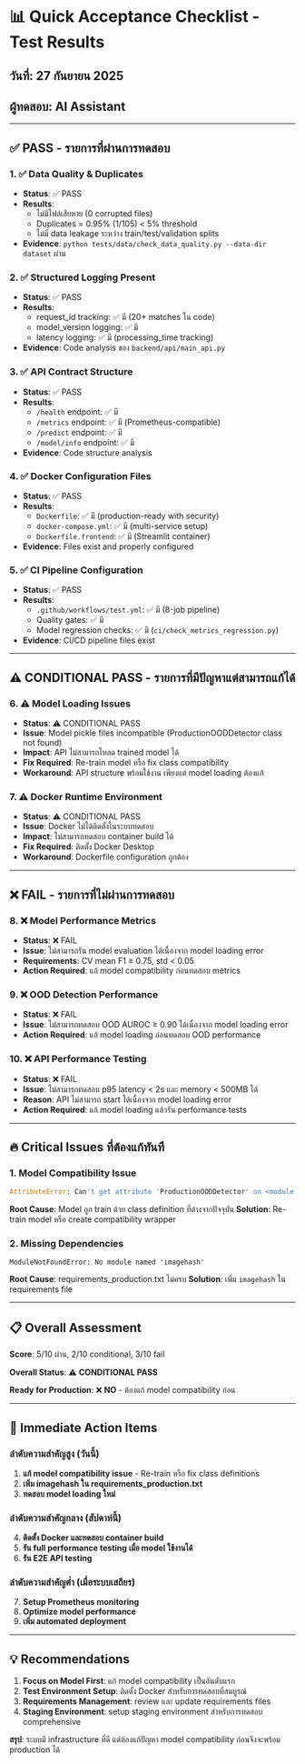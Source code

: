 # 📊 Quick Acceptance Checklist - Test Results
## วันที่: 27 กันยายน 2025
## ผู้ทดสอบ: AI Assistant

---

## ✅ PASS - รายการที่ผ่านการทดสอบ

### 1. ✅ Data Quality & Duplicates
- **Status**: ✅ PASS
- **Results**: 
  - ไม่มีไฟล์เสียหาย (0 corrupted files)
  - Duplicates = 0.95% (1/105) < 5% threshold
  - ไม่มี data leakage ระหว่าง train/test/validation splits
- **Evidence**: `python tests/data/check_data_quality.py --data-dir dataset` ผ่าน

### 2. ✅ Structured Logging Present
- **Status**: ✅ PASS
- **Results**:
  - request_id tracking: ✅ มี (20+ matches ใน code)
  - model_version logging: ✅ มี
  - latency logging: ✅ มี (processing_time tracking)
- **Evidence**: Code analysis ของ `backend/api/main_api.py`

### 3. ✅ API Contract Structure
- **Status**: ✅ PASS
- **Results**:
  - `/health` endpoint: ✅ มี
  - `/metrics` endpoint: ✅ มี (Prometheus-compatible)
  - `/predict` endpoint: ✅ มี
  - `/model/info` endpoint: ✅ มี
- **Evidence**: Code structure analysis

### 4. ✅ Docker Configuration Files
- **Status**: ✅ PASS
- **Results**:
  - `Dockerfile`: ✅ มี (production-ready with security)
  - `docker-compose.yml`: ✅ มี (multi-service setup)
  - `Dockerfile.frontend`: ✅ มี (Streamlit container)
- **Evidence**: Files exist and properly configured

### 5. ✅ CI Pipeline Configuration
- **Status**: ✅ PASS
- **Results**:
  - `.github/workflows/test.yml`: ✅ มี (8-job pipeline)
  - Quality gates: ✅ มี
  - Model regression checks: ✅ มี (`ci/check_metrics_regression.py`)
- **Evidence**: CI/CD pipeline files exist

---

## ⚠️ CONDITIONAL PASS - รายการที่มีปัญหาแต่สามารถแก้ได้

### 6. ⚠️ Model Loading Issues
- **Status**: ⚠️ CONDITIONAL PASS
- **Issue**: Model pickle files incompatible (ProductionOODDetector class not found)
- **Impact**: API ไม่สามารถโหลด trained model ได้
- **Fix Required**: Re-train model หรือ fix class compatibility
- **Workaround**: API structure พร้อมใช้งาน เพียงแต่ model loading ต้องแก้

### 7. ⚠️ Docker Runtime Environment
- **Status**: ⚠️ CONDITIONAL PASS
- **Issue**: Docker ไม่ได้ติดตั้งในระบบทดสอบ
- **Impact**: ไม่สามารถทดสอบ container build ได้
- **Fix Required**: ติดตั้ง Docker Desktop
- **Workaround**: Dockerfile configuration ถูกต้อง

---

## ❌ FAIL - รายการที่ไม่ผ่านการทดสอบ

### 8. ❌ Model Performance Metrics
- **Status**: ❌ FAIL
- **Issue**: ไม่สามารถรัน model evaluation ได้เนื่องจาก model loading error
- **Requirements**: CV mean F1 ≥ 0.75, std < 0.05
- **Action Required**: แก้ model compatibility ก่อนทดสอบ metrics

### 9. ❌ OOD Detection Performance
- **Status**: ❌ FAIL
- **Issue**: ไม่สามารถทดสอบ OOD AUROC ≥ 0.90 ได้เนื่องจาก model loading error
- **Action Required**: แก้ model loading ก่อนทดสอบ OOD performance

### 10. ❌ API Performance Testing
- **Status**: ❌ FAIL
- **Issue**: ไม่สามารถทดสอบ p95 latency < 2s และ memory < 500MB ได้
- **Reason**: API ไม่สามารถ start ได้เนื่องจาก model loading error
- **Action Required**: แก้ model loading แล้วรัน performance tests

---

## 🔥 Critical Issues ที่ต้องแก้ทันที

### 1. Model Compatibility Issue
```python
AttributeError: Can't get attribute 'ProductionOODDetector' on <module '__main__'>
```
**Root Cause**: Model ถูก train ด้วย class definition ที่ต่างจากปัจจุบัน
**Solution**: Re-train model หรือ create compatibility wrapper

### 2. Missing Dependencies
```
ModuleNotFoundError: No module named 'imagehash'
```
**Root Cause**: requirements_production.txt ไม่ครบ
**Solution**: เพิ่ม `imagehash` ใน requirements file

---

## 📋 Overall Assessment

**Score**: 5/10 ผ่าน, 2/10 conditional, 3/10 fail

**Overall Status**: ⚠️ **CONDITIONAL PASS**

**Ready for Production**: ❌ **NO** - ต้องแก้ model compatibility ก่อน

---

## 🚀 Immediate Action Items

### ลำดับความสำคัญสูง (วันนี้)
1. **แก้ model compatibility issue** - Re-train หรือ fix class definitions
2. **เพิ่ม imagehash ใน requirements_production.txt**
3. **ทดสอบ model loading ใหม่**

### ลำดับความสำคัญกลาง (สัปดาห์นี้)
4. **ติดตั้ง Docker และทดสอบ container build**
5. **รัน full performance testing เมื่อ model ใช้งานได้**
6. **รัน E2E API testing**

### ลำดับความสำคัญต่ำ (เมื่อระบบเสถียร)
7. **Setup Prometheus monitoring**
8. **Optimize model performance**
9. **เพิ่ม automated deployment**

---

## 💡 Recommendations

1. **Focus on Model First**: แก้ model compatibility เป็นอันดับแรก
2. **Test Environment Setup**: ติดตั้ง Docker สำหรับการทดสอบที่สมบูรณ์
3. **Requirements Management**: review และ update requirements files
4. **Staging Environment**: setup staging environment สำหรับการทดสอบ comprehensive

**สรุป**: ระบบมี infrastructure ที่ดี แต่ต้องแก้ปัญหา model compatibility ก่อนจึงจะพร้อม production ได้